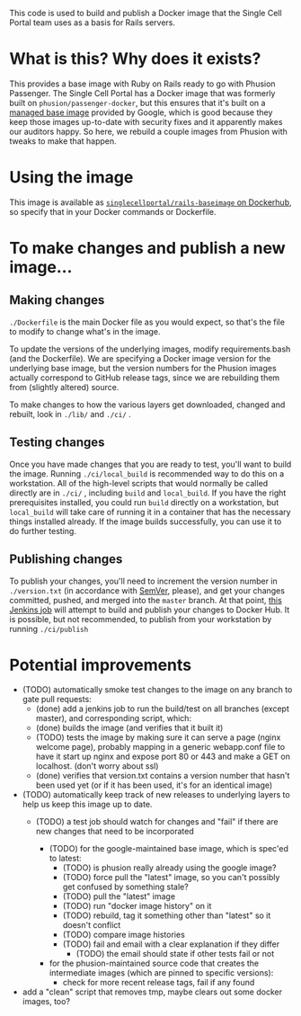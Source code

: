 This code is used to build and publish a Docker image that the Single Cell Portal team uses as a basis for Rails servers.

# What is this? Why does it exists? #

This provides a base image with Ruby on Rails ready to go with Phusion Passenger. The Single Cell Portal has a Docker image that was formerly built on `phusion/passenger-docker`, but this ensures that it's built on a [managed base image](https://cloud.google.com/container-registry/docs/managed-base-images) provided by Google, which is good because they keep those images up-to-date with security fixes and it apparently makes our auditors happy. So here, we rebuild a couple images from Phusion with tweaks to make that happen.

# Using the image #

This image is available as [`singlecellportal/rails-baseimage` on Dockerhub](https://hub.docker.com/r/singlecellportal/rails-baseimage), so specify that in your Docker commands or Dockerfile.

# To make changes and publish a new image... #

## Making changes ##

`./Dockerfile` is the main Docker file as you would expect, so that's the file to modify to change what's in the image.

To update the versions of the underlying images, modify requirements.bash (and the Dockerfile). We are specifying a Docker image version for the underlying base image, but the version numbers for the Phusion images actually correspond to GitHub release tags, since we are rebuilding them from (slightly altered) source.

To make changes to how the various layers get downloaded, changed and rebuilt, look in `./lib/` and `./ci/` .

## Testing changes ##

Once you have made changes that you are ready to test, you'll want to build the image. Running `./ci/local_build` is recommended way to do this on a workstation. All of the high-level scripts that would normally be called directly are in `./ci/` , including `build` and `local_build`. If you have the right prerequisites installed, you could run `build` directly on a workstation, but `local_build` will take care of running it in a container that has the necessary things installed already. If the image builds successfully, you can use it to do further testing.

## Publishing changes ##

To publish your changes, you'll need to increment the version number in `./version.txt` (in accordance with [SemVer](https://semver.org/), please), and get your changes committed, pushed, and merged into the `master` branch. At that point, [this Jenkins job](https://scp-jenkins.dsp-techops.broadinstitute.org/job/scp-rails-baseimage-publish/) will attempt to build and publish your changes to Docker Hub. It is possible, but not recommended, to publish from your workstation by running `./ci/publish`

# Potential improvements #

* (TODO) automatically smoke test changes to the image on any branch to gate pull requests:
    * (done) add a jenkins job to run the build/test on all branches (except master), and corresponding script, which:
    * (done) builds the image (and verifies that it built it)
    * (TODO) tests the image by making sure it can serve a page (nginx welcome page), probably mapping in a generic webapp.conf file to have it start up nginx and expose port 80 or 443 and make a GET on localhost. (don't worry about ssl)
    * (done) verifies that version.txt contains a version number that hasn't been used yet (or if it has been used, it's for an identical image)
* (TODO) automatically keep track of new releases to underlying layers to help us keep this image up to date.
    * (TODO) a test job should watch for changes and "fail" if there are new changes that need to be incorporated

        * (TODO) for the google-maintained base image, which is spec'ed to latest:
            * (TODO) is phusion really already using the google image?
            * (TODO) force pull the "latest" image, so you can't possibly get confused by something stale?
            * (TODO) pull the "latest" image
            * (TODO) run "docker image history" on it
            * (TODO) rebuild, tag it something other than "latest" so it doesn't conflict
            * (TODO) compare image histories
            * (TODO) fail and email with a clear explanation if they differ
                * (TODO) the email should state if other tests fail or not
        * for the phusion-maintained source code that creates the intermediate images (which are pinned to specific versions):
            * check for more recent release tags, fail if any found
* add a "clean" script that removes tmp, maybe clears out some docker images, too?
